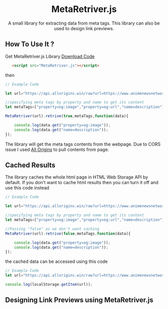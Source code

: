 <div align="center">
    
  # MetaRetriver.js
 
 <p>A small library for extracting data from meta tags. This library can also be used to design link previews.</p>
 
</div>

## How To Use It ?

Get MetaRetriver.js Library [Download Code](https://github.com/tuduabhishek/MetaRetriver.js/blob/master/MetaRetriver.js)

```html
   <script src="MetaRetriver.js"></script>
```

then

```javascript
// Example Code

let url="https://api.allorigins.win/raw?url=https://www.animenewsnetwork.com/cms/.163738";

//specifying meta tags by property and name to get its content
let metaTags=["property=og:image","property=og:url","name=description"];

MetaRetriver(url).retrive(true,metaTags,function(data){

    console.log(data.get("property=og:image"));
    console.log(data.get("name=description"));
});

```

The library will get the meta tags contents from the webpage. Due to CORS issue I used [All Origins](https://github.com/gnuns/allorigins) to pull contents from page.

## Cached Results

The library caches the whole html page in HTML Web Storage API by default. If you don't want to cache html results then you can turn it off and use this code instead

```javascript
// Example Code

let url="https://api.allorigins.win/raw?url=https://www.animenewsnetwork.com/cms/.163738";

//specifying meta tags by property and name to get its content
let metaTags=["property=og:image","property=og:url","name=description"];

//Passing "false" as we don't want caching
MetaRetriver(url).retrive(false,metaTags,function(data){

    console.log(data.get("property=og:image"));
    console.log(data.get("name=description"));
});

```

the cached data can be accessed using this code

```javascript
// Example Code
let url="https://api.allorigins.win/raw?url=https://www.animenewsnetwork.com/cms/.163738";

console.log(localStorage.getItem(url));

```

## Designing Link Previews using MetaRetriver.js

